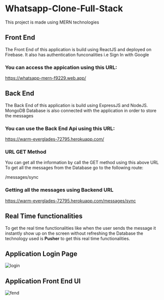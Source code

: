 # Whatsapp-Clone-Full-Stack
This project is made using MERN technologies

## Front End
The Front End of this application is build using ReactJS and deployed on Firebase. It also has authentication funconalities i.e Sign In with Google

### You can access the appication using this URL:
https://whatsapp-mern-f9229.web.app/

## Back End
The Back End of this application is build using ExpressJS and NodeJS. MongoDB Database is also connected with the application in order to store the messages

### You can use the Back End Api using this URL:
https://warm-everglades-72795.herokuapp.com/

### URL GET Method
You can get all the information by call the GET method using this above URL
To get all the messages from the Database go to the following route:

/messages/sync

### Getting all the messages using Backend URL
https://warm-everglades-72795.herokuapp.com/messages/sync

## Real Time functionalities
To get the real time functionalities like when the user sends the message it instantly show up on the screen without refreshing the Database the technology used is
<b>Pusher</b> to get this real time functionalities.

## Application Login Page

![login](https://user-images.githubusercontent.com/67573427/143306939-6514e350-b1a0-4515-938a-1122eb215a60.png)

## Application Front End UI

![fend](https://user-images.githubusercontent.com/67573427/143306976-eb1535b1-04f6-409b-ad93-e9a8302c709c.png)
